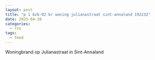 ```yaml
---
layout: post
title: "p 1 bzb-02 br woning julianastraat sint-annaland 192232"
date: 2025-04-20
categories: 
  - rss
tags: 
  - feed
---
```


Woningbrand op Julianastraat in Sint-Annaland
